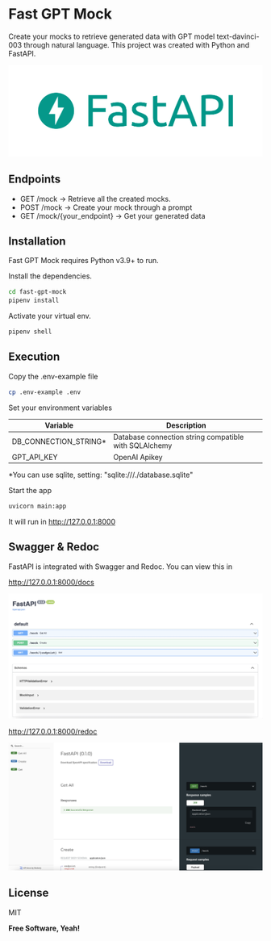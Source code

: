 # Fast GPT Mock

Create your mocks to retrieve generated data with GPT model text-davinci-003 through natural language. This project was created with Python and FastAPI.

![](./public/images/fastapi.png)

## Endpoints

- GET /mock -> Retrieve all the created mocks.
- POST /mock -> Create your mock through a prompt
- GET /mock/{your_endpoint} -> Get your generated data


## Installation

Fast GPT Mock requires Python v3.9+ to run.

Install the dependencies.

```sh
cd fast-gpt-mock
pipenv install
```

Activate your virtual env.

```sh
pipenv shell
```

## Execution

Copy the .env-example file

```sh
cp .env-example .env
```

Set your environment variables

| Variable | Description |
| ------ | ------ |
| DB_CONNECTION_STRING* | Database connection string compatible with SQLAlchemy |
| GPT_API_KEY | OpenAI Apikey |

*You can use sqlite, setting: "sqlite:///./database.sqlite"

Start the app

```sh
uvicorn main:app
```

It will run in http://127.0.0.1:8000


## Swagger & Redoc
FastAPI is integrated with Swagger and Redoc. You can view this in

http://127.0.0.1:8000/docs

![](./public/images/docs.png)


http://127.0.0.1:8000/redoc

![](./public/images/redoc.png)


## License

MIT

**Free Software, Yeah!**

